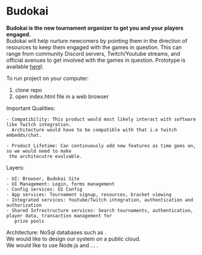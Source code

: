 # Budokai

**Budokai is the new tournament organizer to get you and your players engaged.**\
Budokai will help nurture newcomers by pointing them in the direction of resources to keep them engaged with the games in question. 
This can range from community Discord servers, Twitch/Youtube streams, and official avenues to get involved with the games in question.
Prototype is available [here](https://csci-40500-77100-spring-2021.github.io/project-16/)\

To run project on your computer:
1. clone repo
2. open index.html file in a web browser


Important Qualities: 

    - Compatibility: This product would most likely interact with software like Twitch integration.
      Architecture would have to be compatible with that i.e twitch embedds/chat. 
    
    - Product Lifetime: Can continuously add new features as time goes on, so we would need to make
     the architecutre evolvable.
   
Layers:

    - UI: Browser, Budokai Site
    - UI Management: Login, forms management
    - Config services: UI Config
    - App services: Tournament signup, resources, bracket viewing
    - Integrated services: Youtube/Twitch integration, authentication and authorization
    - Shared Infrastructure services: Search tournaments, authentication, player data, transaction management for 
       prize pools
       
    
Architecture:
    NoSql databases such as .<br/>
    We would like to design our system on a public cloud. <br/>
    We would like to use Node.js and ... . 
    
